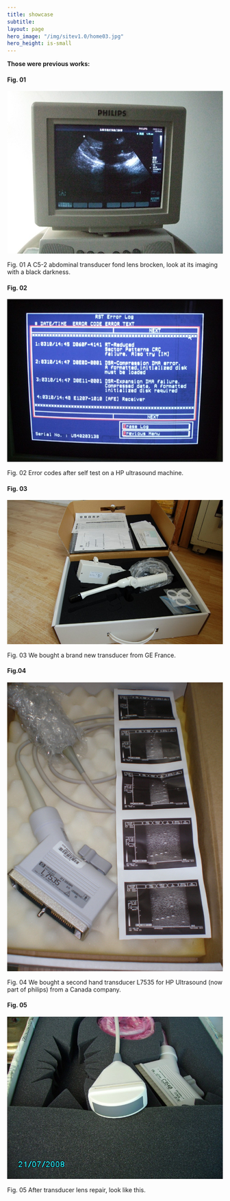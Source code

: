 ```yaml
---
title: showcase
subtitle: 
layout: page
hero_image: "/img/sitev1.0/home03.jpg"
hero_height: is-small
---
```


**Those were previous works:**

#### Fig. 01

![u01](/img/ultrasound001.jpeg)

Fig. 01 A C5-2 abdominal transducer fond lens brocken, look at its imaging with a black darkness. 

#### Fig. 02

![u02](/img/ultrasound002.jpeg)

Fig. 02 Error codes after self test on a HP ultrasound machine.

#### Fig. 03 

![t06](/img/transducer007.jpeg)

Fig. 03 We bought a brand new transducer from GE France.

#### Fig.04

![t07](/img/transducer07.jpeg)

Fig. 04 We bought a second hand transducer L7535 for HP Ultrasound (now part of philips) from a Canada company.

#### Fig. 05

![t08](/img/transducer008.jpeg)

Fig. 05 After transducer lens repair, look like this. 
